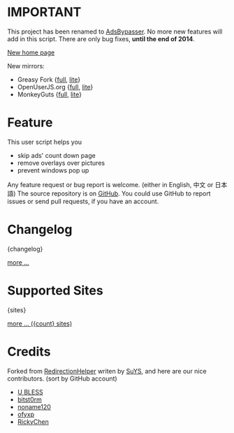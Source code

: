 # IMPORTANT

This project has been renamed to [AdsBypasser](https://github.com/adsbypasser/adsbypasser).
No more new features will add in this script.
There are only bug fixes, **until the end of 2014**.

[New home page](https://adsbypasser.github.io/)

New mirrors:

* Greasy Fork {[full](https://greasyfork.org/scripts/4881-adsbypasser), [lite](https://greasyfork.org/scripts/4882-adsbypasserlite)}
* OpenUserJS.org {[full](https://openuserjs.org/scripts/legnaleurc/AdsBypasser), [lite](https://openuserjs.org/scripts/legnaleurc/AdsBypasserLite)}
* MonkeyGuts {[full](https://monkeyguts.com/code.php?id=439), [lite](https://monkeyguts.com/code.php?id=440)}

# Feature

This user script helps you

* skip ads' count down page
* remove overlays over pictures
* prevent windows pop up

Any feature request or bug report is welcome. (either in English, 中文 or 日本語)
The source repository is on [GitHub]. You could use GitHub to report issues or
send pull requests, if you have an account.

# Changelog

{changelog}

[more ...][2]

# Supported Sites

{sites}

[more ... ({count} sites)][3]

# Credits

Forked from [RedirectionHelper] writen by [SuYS], and here are our nice
contributors. (sort by GitHub account)

* [U BLESS](https://github.com/annlabv3)
* [bitst0rm](https://github.com/bitst0rm)
* [noname120](https://github.com/devnoname120)
* [ofyxp](https://github.com/ofyxp)
* [RickyChen](https://github.com/RickyChien)


[1]: https://legnaleurc.github.io/nopicads/configure.html
[2]: https://github.com/legnaleurc/nopicads/blob/master/CHANGELOG.md
[3]: https://github.com/legnaleurc/nopicads/blob/master/SITES.md
[RedirectionHelper]: http://userscripts.org/scripts/show/69797
[SuYS]: http://userscripts.org/users/SuYS
[GitHub]: https://github.com/legnaleurc/nopicads
